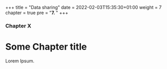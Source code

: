 +++
title = "Data sharing"
date = 2022-02-03T15:35:30+01:00
weight = 7
chapter = true
pre = "<b>7. </b>"
+++

### Chapter X

# Some Chapter title

Lorem Ipsum.